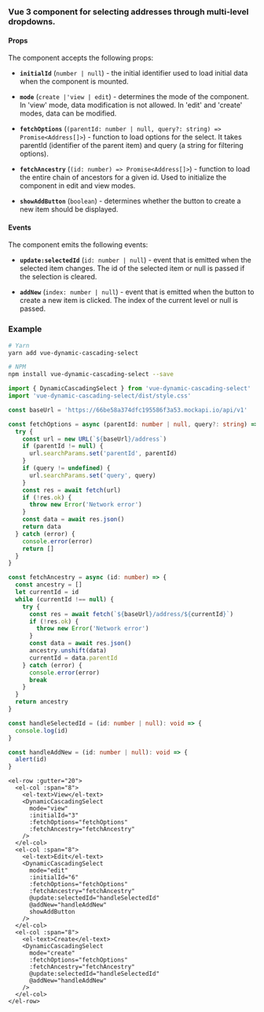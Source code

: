 ### Vue 3 component for selecting addresses through multi-level dropdowns.

#### Props

The component accepts the following props:

- **`initialId`** (`number | null`) -  the initial identifier used to load initial data when the component is mounted.

- **`mode`** (`create |'view | edit`) - determines the mode of the component. In 'view' mode, data modification is not allowed. In 'edit' and 'create' modes, data can be modified.

- **`fetchOptions`** (`(parentId: number | null, query?: string) => Promise<Address[]>`) - function to load options for the select. It takes parentId (identifier of the parent item) and query (a string for filtering options).

- **`fetchAncestry`** (`(id: number) => Promise<Address[]>`) - function to load the entire chain of ancestors for a given id. Used to initialize the component in edit and view modes.

- **`showAddButton`** (`boolean`) - determines whether the button to create a new item should be displayed.

#### Events

The component emits the following events:

- **`update:selectedId`** (`id: number | null`) - event that is emitted when the selected item changes. The id of the selected item or null is passed if the selection is cleared.

- **`addNew`** (`index: number | null`) - event that is emitted when the button to create a new item is clicked. The index of the current level or null is passed.

### Example

```bash
# Yarn
yarn add vue-dynamic-cascading-select

# NPM
npm install vue-dynamic-cascading-select --save
```

```ts
import { DynamicCascadingSelect } from 'vue-dynamic-cascading-select'
import 'vue-dynamic-cascading-select/dist/style.css'

const baseUrl = 'https://66be58a374dfc195586f3a53.mockapi.io/api/v1'

const fetchOptions = async (parentId: number | null, query?: string) => {
  try {
    const url = new URL(`${baseUrl}/address`)
    if (parentId != null) {
      url.searchParams.set('parentId', parentId)
    }
    if (query != undefined) {
      url.searchParams.set('query', query)
    }
    const res = await fetch(url)
    if (!res.ok) {
      throw new Error('Network error')
    }
    const data = await res.json()
    return data
  } catch (error) {
    console.error(error)
    return []
  }
}

const fetchAncestry = async (id: number) => {
  const ancestry = []
  let currentId = id
  while (currentId !== null) {
    try {
      const res = await fetch(`${baseUrl}/address/${currentId}`)
      if (!res.ok) {
        throw new Error('Network error')
      }
      const data = await res.json()
      ancestry.unshift(data)
      currentId = data.parentId
    } catch (error) {
      console.error(error)
      break
    }
  }
  return ancestry
}

const handleSelectedId = (id: number | null): void => {
  console.log(id)
}

const handleAddNew = (id: number | null): void => {
  alert(id)
}
```

```vue
<el-row :gutter="20">
  <el-col :span="8">
    <el-text>View</el-text>
    <DynamicCascadingSelect
      mode="view"
      :initialId="3"
      :fetchOptions="fetchOptions"
      :fetchAncestry="fetchAncestry"
    />
  </el-col>
  <el-col :span="8">
    <el-text>Edit</el-text>
    <DynamicCascadingSelect
      mode="edit"
      :initialId="6"
      :fetchOptions="fetchOptions"
      :fetchAncestry="fetchAncestry"
      @update:selectedId="handleSelectedId"
      @addNew="handleAddNew"
      showAddButton
    />
  </el-col>
  <el-col :span="8">
    <el-text>Create</el-text>
    <DynamicCascadingSelect
      mode="create"
      :fetchOptions="fetchOptions"
      :fetchAncestry="fetchAncestry"
      @update:selectedId="handleSelectedId"
      @addNew="handleAddNew"
    />
  </el-col>
</el-row>
```
